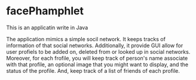 # facePhamphlet


This is an applicatin write in Java

The application mimics a simple socil network. It keeps tracks of information of that social networks. 
Additionally, it provide GUI allow for user profiels to be added on, deleted from or looked up in social networks.
Moreover, for each frofile, you will keep track of person's name associate with that profile, an optional image that you might want to display, and the status of the profile. And, keep track of a list of friends of each profile.

